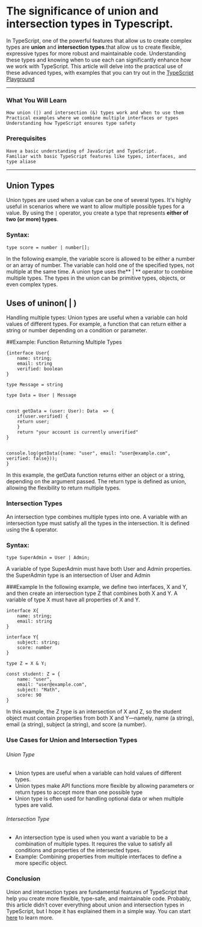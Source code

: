 # The significance of union and intersection types in Typescript.
In TypeScript, one of the powerful features that allow us to create complex types are **union** and **intersection types**.that allow us to create flexible, expressive types for more robust and maintainable code. Understanding these types and knowing when to use each can significantly enhance how we work with TypeScript. This article will delve into the practical use of these advanced types, with examples that you can try out in the <a href="https://www.typescriptlang.org/play/" target="_blank">TypeScript Playground</a>

---

### What You Will Learn
	How union (|) and intersection (&) types work and when to use them
	Practical examples where we combine multiple interfaces or types 
	Understanding how TypeScript ensures type safety

### Prerequisites
	Have a basic understanding of JavaScript and TypeScript.
	Familiar with basic TypeScript features like types, interfaces, and type aliase

---

## Union Types

Union types are used when a value can be one of several types. It's highly useful in scenarios where we want to allow multiple possible types for a value. By using the `|` operator, you create a type that represents **either of two (or more) types**. 

### Syntax:
`type score = number | number[];`

In the following example, the variable score is allowed to be either a number or an array of number. The variable can hold one of the specified types, not multiple at the same time. A union type uses the** | ** operator to combine multiple types. The types in the union can be primitive types, objects, or even complex types.

## Uses of uninon( | )

Handling multiple types: Union types are useful when a variable can hold values of different types. For example, a function that can return either a string or number depending on a condition or parameter.

##Example: Function Returning Multiple Types 

```
{interface User{
    name: string;
    email: string
    verified: boolean
}

type Message = string

type Data = User | Message


const getData = (user: User): Data  => {
    if(user.verified) {
	return user;
	}
    return "your account is currently unverified"
}


console.log(getData({name: "user", email: "user@example.com", verified: false}));
}
```

In this example, the getData function returns either an object or a string, depending on the argument passed. The return type is defined as union, allowing the flexibility to return multiple types.


### Intersection Types

An intersection type combines multiple types into one. A variable with an intersection type must satisfy all the types in the intersection. It is defined using the & operator. 

### Syntax:

`type SuperAdmin = User | Admin;`

A variable of type SuperAdmin  must have both User and Admin properties. the SuperAdmin type is an intersection of User and Admin

###Example
In the following example, we define two interfaces, X and Y, and then create an intersection type Z that combines both X and Y. A variable of type X must have all properties of X and Y.

```
interface X{
    name: string;
    email: string
}

interface Y{
    subject: string;
    score: number
}

type Z = X & Y;

const student: Z = {
    name: "user",
    email: "user@example.com",
    subject: "Math",
    score: 90
}
```

In this example, the Z type is an intersection of X and Z, so the student object must contain properties from both X and Y—namely, name (a string), email (a string), subject (a string), and score (a number).

### Use Cases for Union and Intersection Types

###### Union Type
- Union types are useful when a variable can hold values of different types. 
-  Union types make API functions more flexible by allowing parameters or return types to accept more than one possible type
- Union type is often used for handling optional data or when multiple types are valid.

###### Intersection Type
- An intersection type is used when you want a variable to be a combination of multiple types. It requires the value to satisfy all conditions and properties of the intersected types.
- Example: Combining properties from multiple interfaces to define a more specific object.

### Conclusion

Union and intersection types are fundamental features of TypeScript that help you create more flexible, type-safe, and maintainable code. Probably, this article didn’t cover everything about union and intersection types in TypeScript, but I hope it has explained them in a simple way. You can start <a href="https://www.typescriptlang.org/docs/handbook/2/everyday-types.html#union-types" target="_blank">here</a> to learn more.

